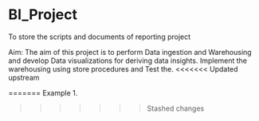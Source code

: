 # BI_Project
To store the scripts and documents of reporting project

Aim: The aim of this project is to perform Data ingestion and Warehousing and develop Data visualizations for deriving data insights.
Implement the warehousing using store procedures and Test the.
<<<<<<< Updated upstream

=======
Example
1.
>>>>>>> Stashed changes
